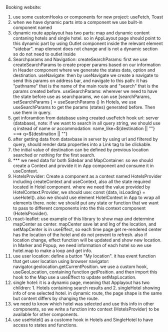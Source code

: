 Booking website:

1. use some customHooks or components for new project: useFetch, Toast
2. when we have dynamic parts into a component we use built-in component named <Outlet/>
3. dynamic route
applayout has two parts: map and dynamic content contaning hotels and single hotel. so in AppLayout page should point to this dynamic part by using Outlet component inside the relevant element "sidebar".
map element does not change  and is not a dynamic section so do not need to outlet inside
4. Searchparams and Navigation:
createSearchParams:
first we use createSearchParams to create proper params based on our information in Header component where we generate the states data, option and destination. 
useNavigate:
then by useNavigate we create a navigate to send this params on address bar, and navigate to this path: it has "pathname" that is the name of the main route and "search" that is the params created before. 
useSearchParams:
wherever we need to have the state before use as searchparams, we can use [searchParams, setSearchParams ] = useSearchParams ()
In Hotels, we use useSearchParams to get the params (states) generated before.
Then use them in query.
5. get inforamtion from database using created useFetch hook
url: server (database),
note: if we want to search in all query string, we should use q instead of name or accommodation:
name_like=${destination || ""} ===> q=${destination || ""}
6. after getting data from datavbase in server by using url and filtered by query, should render data properties into a Link tag to be clickable.
7. the initial value of destination can be defined by previous location searched or nothing for the first search.
8. *** we need data for both Sidebar and MapContainer: so we should create a Context and provide it in App component and consume it in useContext.
9. HotelsProvider:
Create a component as a context named HotelsProvider including createContext and useContext, also all the state required located in Hotel component.
where we need the value provided by HotelContext.Provider, we should use:
const {data, isLoading} = useHotel(). also we should use element HotelContext in App to wrap all elements there.
note: we should put any state or function that we want to pass to different components into the this context component (HotelsProvider).
10. react-leaflet:
use example of this library to show map and determine mapCenter as center. mapCenter save lat and lng of the location, and setMapCenter is in useEffect, so each time page get re-rendered center has the location of the hotel and do not prevent to refresh. also if location change, effect function will be updated and show new location. 
in Marker and Popup, we need information of each hotel so we use hotel.map to make a loop and get info.
11. use user location:
define a button  "My location". it has event function that get user location using browser navigator: navigator.geolocation.getCurrentPosition. we use a custom hook, useGeoLocation, containing function getPosition. and then import this hook to the Map use a useEffect to update setMapLocation.
12. single hotel:
it is a dynamic page, meaning that Applayout has two children: 1. Hotels containing search results and 2. singleHotel showing info of one selected hotel. in dynamic route, the page shape is the same but content differs by changing the route.
13. we need to know which hotel was selected and use this info in other components, so we write a function into context (HotelsProvider) to be available for other components.
14. use useHotel() as a custome hook in Hotels and SingleHotel to have access to states and functions.

